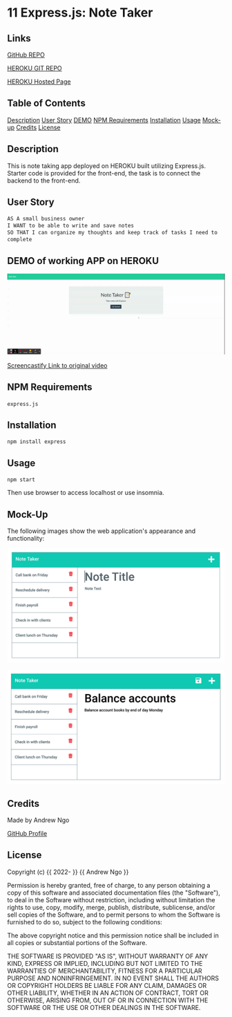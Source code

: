 # 11 Express.js: Note Taker


## Links

[GitHub REPO](https://github.com/MiinoSil/11-NGO-EXPR-NOTE-TAKER-HWK-GIT)

[HEROKU GIT REPO](https://git.heroku.com/ngo-express-note-taker-app.git)

[HEROKU Hosted Page](https://ngo-express-note-taker-app.herokuapp.com/)


## Table of Contents
[Description](#description)
[User Story](#user-story)
[DEMO](#demo-of-working-app-on-heroku)
[NPM Requirements](#npm-requirements)
[Installation](#installation)
[Usage](#usage)
[Mock-up](#mock-up)
[Credits](#credits)
[License](#license)

## Description

This is note taking app deployed on HEROKU built utilizing Express.js. Starter code is provided for the front-end, the task is to connect the backend to the front-end. 

## User Story

```
AS A small business owner
I WANT to be able to write and save notes
SO THAT I can organize my thoughts and keep track of tasks I need to complete
```

## DEMO of working APP on HEROKU

![DEMO Gif of note taking app](./Assets/DEMO.gif)

[Screencastify Link to original video](https://drive.google.com/file/d/1PQ7JoafueL_u8p8MoS2DgU4qfKdpisrM/view)

## NPM Requirements
```
express.js
```
## Installation
```
npm install express
```
## Usage
```
npm start
```

Then use browser to access localhost or use insomnia.

## Mock-Up

The following images show the web application's appearance and functionality:

![Existing notes are listed in the left-hand column with empty fields on the right-hand side for the new note’s title and text.](./Assets/11-express-homework-demo-01.png)

![Note titled “Balance accounts” reads, “Balance account books by end of day Monday,” with other notes listed on the left.](./Assets/11-express-homework-demo-02.png)

## Credits 
Made by Andrew Ngo

[GitHub Profile](https://github.com/MiinoSil)

## License 


Copyright (c) {{ 2022- }} {{ Andrew Ngo }}

Permission is hereby granted, free of charge, to any person obtaining a copy
of this software and associated documentation files (the "Software"), to deal
in the Software without restriction, including without limitation the rights
to use, copy, modify, merge, publish, distribute, sublicense, and/or sell
copies of the Software, and to permit persons to whom the Software is
furnished to do so, subject to the following conditions:

The above copyright notice and this permission notice shall be included in all
copies or substantial portions of the Software.

THE SOFTWARE IS PROVIDED "AS IS", WITHOUT WARRANTY OF ANY KIND,
EXPRESS OR IMPLIED, INCLUDING BUT NOT LIMITED TO THE WARRANTIES OF
MERCHANTABILITY, FITNESS FOR A PARTICULAR PURPOSE AND NONINFRINGEMENT.
IN NO EVENT SHALL THE AUTHORS OR COPYRIGHT HOLDERS BE LIABLE FOR ANY CLAIM,
DAMAGES OR OTHER LIABILITY, WHETHER IN AN ACTION OF CONTRACT, TORT OR
OTHERWISE, ARISING FROM, OUT OF OR IN CONNECTION WITH THE SOFTWARE OR THE USE
OR OTHER DEALINGS IN THE SOFTWARE.